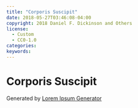 ```yaml
---
title: "Corporis Suscipit"
date: 2018-05-27T03:46:08-04:00
copyright: 2018 Daniel F. Dickinson and Others
license:
  - Custom
  - CC0-1.0
categories:
keywords:
---
```


# Corporis Suscipit

Generated by [Lorem Ipsum Generator](https://loremipsum.io/generator)
